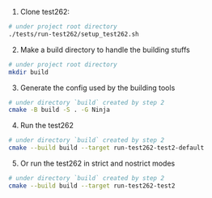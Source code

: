 1. Clone test262:

```bash
# under project root directory
./tests/run-test262/setup_test262.sh
```

2. Make a build directory to handle the building stuffs

```bash
# under project root directory
mkdir build
```

3. Generate the config used by the building tools

```bash
# under directory `build` created by step 2
cmake -B build -S . -G Ninja
```

4. Run the test262

```bash
# under directory `build` created by step 2
cmake --build build --target run-test262-test2-default
```

5. Or run the test262 in strict and nostrict modes

```bash
# under directory `build` created by step 2
cmake --build build --target run-test262-test2
```